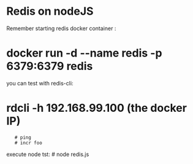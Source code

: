 # Redis on nodeJS
Remember starting redis docker container :
  # docker run -d --name redis -p 6379:6379 redis

you can test with redis-cli: 
   # rdcli -h 192.168.99.100  (the docker IP)
       # ping
       # incr foo

execute node tst:
    # node redis.js

